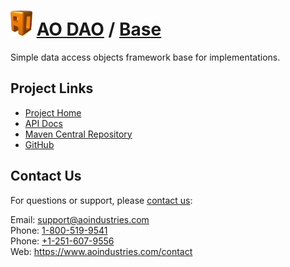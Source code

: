 # [<img src="ao-logo.png" alt="AO Logo" width="35" height="40">](https://www.aoindustries.com/) [AO DAO](https://www.aoindustries.com/ao-dao/) / [Base](https://www.aoindustries.com/ao-dao/base/)
Simple data access objects framework base for implementations.

## Project Links
* [Project Home](https://www.aoindustries.com/ao-dao/base/)
* [API Docs](https://www.aoindustries.com/ao-dao/base/apidocs/)
* [Maven Central Repository](https://search.maven.org/#search%7Cgav%7C1%7Cg:%22com.aoindustries%22%20AND%20a:%22ao-dao-base%22)
* [GitHub](https://github.com/aoindustries/ao-dao-base)

## Contact Us
For questions or support, please [contact us](https://www.aoindustries.com/contact):

Email: [support@aoindustries.com](mailto:support@aoindustries.com)  
Phone: [1-800-519-9541](tel:1-800-519-9541)  
Phone: [+1-251-607-9556](tel:+1-251-607-9556)  
Web: https://www.aoindustries.com/contact
